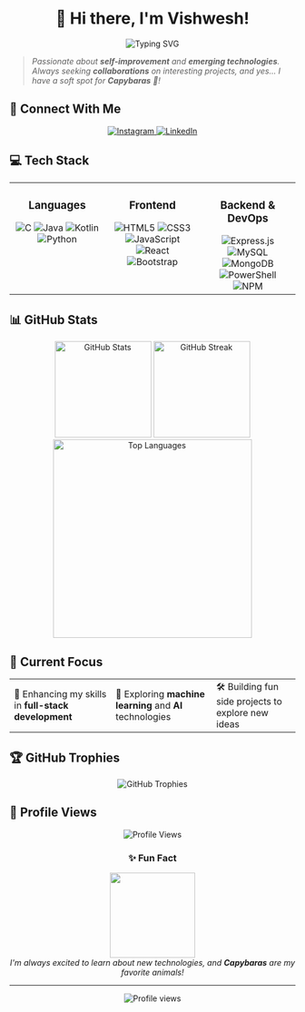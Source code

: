# <div align="center">👋 Hi there, I'm Vishwesh!</div>

<div align="center">
  <img src="https://readme-typing-svg.herokuapp.com?font=Fira+Code&size=25&duration=3000&pause=1000&color=F76C6C&center=true&vCenter=true&width=435&lines=Software+Developer;Full-Stack+Enthusiast;Tech+Explorer;Capybara+Lover+🦔" alt="Typing SVG" />
</div>

> *Passionate about **self-improvement** and **emerging technologies**. Always seeking **collaborations** on interesting projects, and yes... I have a soft spot for **Capybaras** 🦔!*

## 🔗 Connect With Me

<div align="center">
  <a href="https://instagram.com/vishweshvpagi" target="_blank">
    <img src="https://img.shields.io/badge/Instagram-%23E4405F.svg?style=for-the-badge&logo=Instagram&logoColor=white" alt="Instagram" />
  </a>
  <a href="https://linkedin.com/in/vishwesh-v-pagi-b171a3261" target="_blank">
    <img src="https://img.shields.io/badge/LinkedIn-%230077B5.svg?style=for-the-badge&logo=linkedin&logoColor=white" alt="LinkedIn" />
  </a>
</div>

## 💻 Tech Stack

<table align="center">
  <tr>
    <td valign="top" width="33%">
      <h3 align="center">Languages</h3>
      <div align="center">
        <img src="https://img.shields.io/badge/c-%2300599C.svg?style=for-the-badge&logo=c&logoColor=white" alt="C" />
        <img src="https://img.shields.io/badge/java-%23ED8B00.svg?style=for-the-badge&logo=openjdk&logoColor=white" alt="Java" />
        <img src="https://img.shields.io/badge/kotlin-%237F52FF.svg?style=for-the-badge&logo=kotlin&logoColor=white" alt="Kotlin" />
        <img src="https://img.shields.io/badge/python-%233776AB.svg?style=for-the-badge&logo=python&logoColor=yellow" alt="Python" />
      </div>
    </td>
    <td valign="top" width="33%">
      <h3 align="center">Frontend</h3>
      <div align="center">
        <img src="https://img.shields.io/badge/html5-%23E34F26.svg?style=for-the-badge&logo=html5&logoColor=white" alt="HTML5" />
        <img src="https://img.shields.io/badge/css3-%231572B6.svg?style=for-the-badge&logo=css3&logoColor=white" alt="CSS3" />
        <img src="https://img.shields.io/badge/javascript-%23323330.svg?style=for-the-badge&logo=javascript&logoColor=%23F7DF1E" alt="JavaScript" />
        <img src="https://img.shields.io/badge/react-%2320232a.svg?style=for-the-badge&logo=react&logoColor=%2361DAFB" alt="React" />
        <img src="https://img.shields.io/badge/bootstrap-%238511FA.svg?style=for-the-badge&logo=bootstrap&logoColor=white" alt="Bootstrap" />
      </div>
    </td>
    <td valign="top" width="33%">
      <h3 align="center">Backend & DevOps</h3>
      <div align="center">
        <img src="https://img.shields.io/badge/express.js-%23404d59.svg?style=for-the-badge&logo=express&logoColor=%2361DAFB" alt="Express.js" />
        <img src="https://img.shields.io/badge/mysql-%234479A1.svg?style=for-the-badge&logo=mysql&logoColor=white" alt="MySQL" />
        <img src="https://img.shields.io/badge/MongoDB-%234ea94b.svg?style=for-the-badge&logo=mongodb&logoColor=white" alt="MongoDB" />
        <img src="https://img.shields.io/badge/PowerShell-%235391FE.svg?style=for-the-badge&logo=powershell&logoColor=white" alt="PowerShell" />
        <img src="https://img.shields.io/badge/NPM-%23CB3837.svg?style=for-the-badge&logo=npm&logoColor=white" alt="NPM" />
      </div>
    </td>
  </tr>
</table>

## 📊 GitHub Stats

<div align="center">
  <img src="https://github-readme-stats.vercel.app/api?username=vishweshvpagi&theme=radical&hide_border=false&include_all_commits=true&count_private=true&bg_color=0D1117&title_color=F85D7F&icon_color=F8D866&hide=issues" alt="GitHub Stats" height="170" />
  <img src="https://github-readme-streak-stats.herokuapp.com/?user=vishweshvpagi&theme=radical&hide_border=false&background=0D1117&ring=F85D7F&fire=F85D7F&currStreakLabel=F85D7F" alt="GitHub Streak" height="170" />
</div>

<div align="center">
  <img src="https://github-readme-stats.vercel.app/api/top-langs/?username=vishweshvpagi&theme=radical&hide_border=false&include_all_commits=true&count_private=true&layout=compact&bg_color=0D1117&title_color=F85D7F" alt="Top Languages" width="350" />
</div>

## 🌱 Current Focus

<div align="center">
  <table>
    <tr>
      <td>🚀 Enhancing my skills in <b>full-stack development</b></td>
      <td>🤖 Exploring <b>machine learning</b> and <b>AI</b> technologies</td>
      <td>🛠️ Building fun side projects to explore new ideas</td>
    </tr>
  </table>
</div>

## 🏆 GitHub Trophies

<div align="center">
  <img src="https://github-profile-trophy.vercel.app/?username=vishweshvpagi&theme=radical&no-frame=true&no-bg=false&margin-w=4&row=1" alt="GitHub Trophies" />
</div>

## 🔢 Profile Views

<div align="center">
  <img src="https://visitcount.itsvg.in/api?id=vishweshvpagi&icon=5&color=10" alt="Profile Views" />
</div>

<div align="center">
  
  ### ✨ Fun Fact
  
  <img src="https://media.giphy.com/media/2ikwIgNrmPZICNmRyX/giphy.gif" width="150" height="150" />
  <br>
  <i>I'm always excited to learn about new technologies, and <b>Capybaras</b> are my favorite animals!</i>
</div>

---

<div align="center">
  <img src="https://komarev.com/ghpvc/?username=vishweshvpagi&style=flat-square&color=blue" alt="Profile views"/>
</div>
